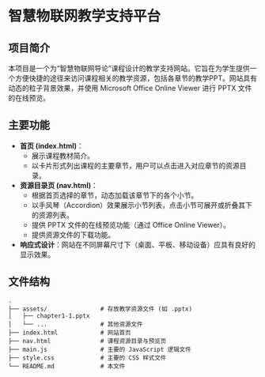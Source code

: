 # 智慧物联网教学支持平台

## 项目简介

本项目是一个为“智慧物联网导论”课程设计的教学支持网站。它旨在为学生提供一个方便快捷的途径来访问课程相关的教学资源，包括各章节的教学PPT。网站具有动态的粒子背景效果，并使用 Microsoft Office Online Viewer 进行 PPTX 文件的在线预览。

## 主要功能

* **首页 (index.html)**：
    * 展示课程教材简介。
    * 以卡片形式列出课程的主要章节，用户可以点击进入对应章节的资源目录。
* **资源目录页 (nav.html)**：
    * 根据首页选择的章节，动态加载该章节下的各个小节。
    * 以手风琴（Accordion）效果展示小节列表，点击小节可展开或折叠其下的资源列表。
    * 提供 PPTX 文件的在线预览功能（通过 Office Online Viewer）。
    * 提供资源文件的下载功能。
* **响应式设计**：网站在不同屏幕尺寸下（桌面、平板、移动设备）应具有良好的显示效果。

## 文件结构

```text
.
├── assets/               # 存放教学资源文件 (如 .pptx)
│   ├── chapter1-1.pptx
│   └── ...               # 其他资源文件
├── index.html            # 网站首页
├── nav.html              # 课程资源目录与预览页
├── main.js               # 主要的 JavaScript 逻辑文件
├── style.css             # 主要的 CSS 样式文件
└── README.md             # 本文件
